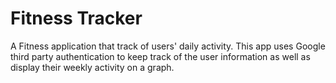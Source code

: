 # Fitness Tracker

A Fitness application that track of users' daily activity. This app uses Google third party authentication to keep track of the user information as well as display their weekly activity on a graph.
